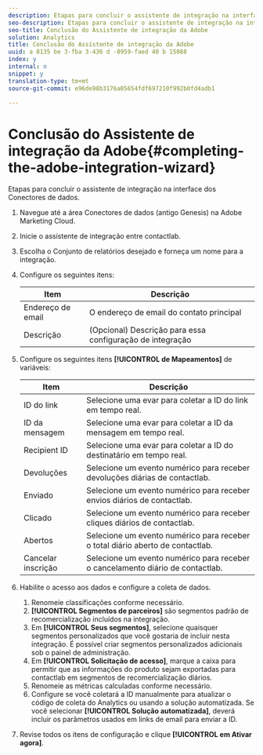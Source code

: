```yaml
---
description: Etapas para concluir o assistente de integração na interface dos Conectores de dados.
seo-description: Etapas para concluir o assistente de integração na interface dos Conectores de dados.
seo-title: Conclusão do Assistente de integração da Adobe
solution: Analytics
title: Conclusão do Assistente de integração da Adobe
uuid: a 8135 be 3-fba 3-436 d -8959-faed 40 b 15088
index: y
internal: n
snippet: y
translation-type: tm+mt
source-git-commit: e96de98b3176a05654fdf697210f992b0fd4adb1

---
```



# Conclusão do Assistente de integração da Adobe{#completing-the-adobe-integration-wizard}

Etapas para concluir o assistente de integração na interface dos Conectores de dados.

1. Navegue até a área Conectores de dados (antigo Genesis) na Adobe Marketing Cloud.
1. Inicie o assistente de integração entre contactlab.
1. Escolha o Conjunto de relatórios desejado e forneça um nome para a integração.
1. Configure os seguintes itens:

   | Item | Descrição |
   |---|---|
   | Endereço de email | O endereço de email do contato principal |
   | Descrição | (Opcional) Descrição para essa configuração de integração |

1. Configure os seguintes itens **[!UICONTROL de Mapeamentos]** de variáveis:

   | Item | Descrição |
   |---|---|
   | ID do link | Selecione uma evar para coletar a ID do link em tempo real. |
   | ID da mensagem | Selecione uma evar para coletar a ID da mensagem em tempo real. |
   | Recipient ID | Selecione uma evar para coletar a ID do destinatário em tempo real. |
   | Devoluções | Selecione um evento numérico para receber devoluções diárias de contactlab. |
   | Enviado | Selecione um evento numérico para receber envios diários de contactlab. |
   | Clicado | Selecione um evento numérico para receber cliques diários de contactlab. |
   | Abertos | Selecione um evento numérico para receber o total diário aberto de contactlab. |
   | Cancelar inscrição | Selecione um evento numérico para receber o cancelamento diário de contactlab. |

1. Habilite o acesso aos dados e configure a coleta de dados.
   1. Renomeie classificações conforme necessário.
   1. **[!UICONTROL Segmentos de parceiros]** são segmentos padrão de recomercialização incluídos na integração.
   1. Em **[!UICONTROL Seus segmentos]**, selecione quaisquer segmentos personalizados que você gostaria de incluir nesta integração. É possível criar segmentos personalizados adicionais sob o painel de administração.
   1. Em **[!UICONTROL Solicitação de acesso]**, marque a caixa para permitir que as informações do produto sejam exportadas para contactlab em segmentos de recomercialização diários.
   1. Renomeie as métricas calculadas conforme necessário.
   1. Configure se você coletará a ID manualmente para atualizar o código de coleta do Analytics ou usando a solução automatizada. Se você selecionar **[!UICONTROL Solução automatizada]**, deverá incluir os parâmetros usados em links de email para enviar a ID.
1. Revise todos os itens de configuração e clique **[!UICONTROL em Ativar agora]**.
